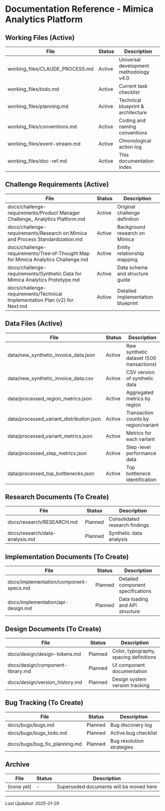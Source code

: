 # Documentation Reference - Mimica Analytics Platform

## Working Files (Active)
| File | Status | Description |
|------|--------|-------------|
| working_files/CLAUDE_PROCESS.md | Active | Universal development methodology v4.0 |
| working_files/todo.md | Active | Current task checklist |
| working_files/planning.md | Active | Technical blueprint & architecture |
| working_files/conventions.md | Active | Coding and naming conventions |
| working_files/event-stream.md | Active | Chronological action log |
| working_files/doc-ref.md | Active | This documentation index |

## Challenge Requirements (Active)
| File | Status | Description |
|------|--------|-------------|
| docs/challenge-requirements/Product Manager Challenge_ Analytics Platform.md | Active | Original challenge definition |
| docs/challenge-requirements/Research on Mimica and Process Standardization.md | Active | Background research on Mimica |
| docs/challenge-requirements/Tree‑of‑Thought Map for Mimica Analytics Challenge.md | Active | Entity relationship mapping |
| docs/challenge-requirements/Synthetic Data for Mimica Analytics Prototype.md | Active | Data schema and structure guide |
| docs/challenge-requirements/Technical Implementation Plan (v2) for Next.md | Active | Detailed implementation blueprint |

## Data Files (Active)
| File | Status | Description |
|------|--------|-------------|
| data/new_synthetic_invoice_data.json | Active | Raw synthetic dataset (500 transactions) |
| data/new_synthetic_invoice_data.csv | Active | CSV version of synthetic data |
| data/processed_region_metrics.json | Active | Aggregated metrics by region |
| data/processed_variant_distribution.json | Active | Transaction counts by region/variant |
| data/processed_variant_metrics.json | Active | Metrics for each variant |
| data/processed_step_metrics.json | Active | Step-level performance data |
| data/processed_top_bottlenecks.json | Active | Top bottleneck identification |

## Research Documents (To Create)
| File | Status | Description |
|------|--------|-------------|
| docs/research/RESEARCH.md | Planned | Consolidated research findings |
| docs/research/data-analysis.md | Planned | Synthetic data analysis |

## Implementation Documents (To Create)
| File | Status | Description |
|------|--------|-------------|
| docs/implementation/component-specs.md | Planned | Detailed component specifications |
| docs/implementation/api-design.md | Planned | Data loading and API structure |

## Design Documents (To Create)
| File | Status | Description |
|------|--------|-------------|
| docs/design/design-tokens.md | Planned | Color, typography, spacing definitions |
| docs/design/component-library.md | Planned | UI component documentation |
| docs/design/version_history.md | Planned | Design system version tracking |

## Bug Tracking (To Create)
| File | Status | Description |
|------|--------|-------------|
| docs/bugs/bugs.md | Planned | Bug discovery log |
| docs/bugs/bugs_todo.md | Planned | Active bug checklist |
| docs/bugs/bug_fix_planning.md | Planned | Bug resolution strategies |

## Archive
| File | Status | Description |
|------|--------|-------------|
| (none yet) | - | Superseded documents will be moved here |

---
*Last Updated: 2025-01-29*